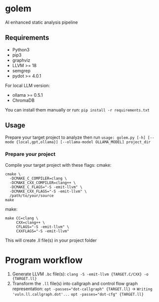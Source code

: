 # golem
AI enhanced static analysis pipeline

## Requirements
- Python3
- pip3
- graphviz
- LLVM >= 18
- semgrep
- pydot >= 4.0.1

For local LLM version:
- ollama >= 0.5.1
- ChromaDB

You can install them manually or run: `pip install -r requirements.txt`
## Usage

Prepare your target project to analyze then run `usage: golem.py [-h] [--mode {local,gpt,ollama}] [--ollama-model OLLAMA_MODEL] project_dir`

### Prepare your project
Compile your target project with these flags:
cmake:
```
cmake \
  -DCMAKE_C_COMPILER=clang \
  -DCMAKE_CXX_COMPILER=clang++ \
  -DCMAKE_C_FLAGS="-S -emit-llvm" \
  -DCMAKE_CXX_FLAGS="-S -emit-llvm" \
  /path/to/your/source
make
```
make:
```
make CC=clang \
     CXX=clang++ \
     CFLAGS="-S -emit-llvm" \
     CXXFLAGS="-S -emit-llvm"
```
This will create .ll file(s) in your project folder

# Program workflow 
1. Generate LLVM `.bc` file(s): 
    `clang -S -emit-llvm {TARGET.C/CXX} -o {TARGET.ll}`
2. Transform the `.ll` file(s) into callgraph and control flow graph representation: 
    `opt -passes="dot-callgraph" {TARGET.ll}` -> `Writing 'vuln.ll.callgraph.dot'...`
    `opt -passes="dot-cfg" {TARGET.ll}`
